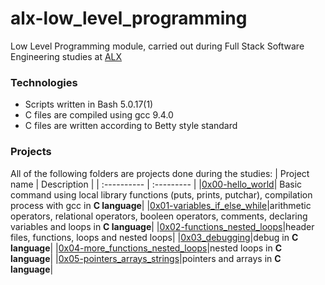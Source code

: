 # alx-low_level_programming
Low Level Programming module, carried out during Full Stack Software Engineering studies at [ALX](https://www.alxafrica.com/)

### Technologies
* Scripts written in Bash 5.0.17(1)
* C files are compiled using gcc 9.4.0
* C files are written according to Betty style standard

### Projects
All of the following folders are projects done during the studies:
| Project name | Description |
| :---------- | :--------- |
|[0x00-hello_world](https://github.com/Karabo-Dikolomela/alx-low_level_programming/tree/main/0x00-hello_world)| Basic command using local library functions (puts, prints, putchar), compilation process with gcc in **C language**|
|[0x01-variables_if_else_while](https://github.com/Karabo-Dikolomela/alx-low_level_programming/tree/main/0x01-variables_if_else_while)|arithmetic operators, relational operators, booleen operators, comments, declaring variables and loops in **C language**|
|[0x02-functions_nested_loops](https://github.com/Karabo-Dikolomela/alx-low_level_programming/tree/main/0x02-functions_nested_loops)|header files, functions, loops and nested loops|
|[0x03_debugging](https://github.com/Karabo-Dikolomela/alx-low_level_programming/tree/main/0x03-debugging)|debug in **C language**|
|[0x04-more_functions_nested_loops](https://github.com/Karabo-Dikolomela/alx-low_level_programming/tree/main/0x04-more_functions_nested_loops)|nested loops in **C language**|
|[0x05-pointers_arrays_strings](https://github.com/Karabo-Dikolomela/alx-low_level_programming/tree/main/0x05-pointers_arrays_strings)|pointers and arrays in **C language**|
